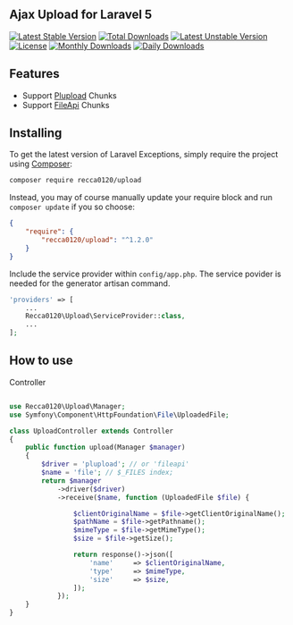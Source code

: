 ## Ajax Upload for Laravel 5

[![Latest Stable Version](https://poser.pugx.org/recca0120/upload/v/stable)](https://packagist.org/packages/recca0120/upload)
[![Total Downloads](https://poser.pugx.org/recca0120/upload/downloads)](https://packagist.org/packages/recca0120/upload)
[![Latest Unstable Version](https://poser.pugx.org/recca0120/upload/v/unstable)](https://packagist.org/packages/recca0120/upload)
[![License](https://poser.pugx.org/recca0120/upload/license)](https://packagist.org/packages/recca0120/upload)
[![Monthly Downloads](https://poser.pugx.org/recca0120/upload/d/monthly)](https://packagist.org/packages/recca0120/upload)
[![Daily Downloads](https://poser.pugx.org/recca0120/upload/d/daily)](https://packagist.org/packages/recca0120/upload)

## Features
- Support [Plupload](http://www.plupload.com/) Chunks
- Support [FileApi](http://mailru.github.io/FileAPI/) Chunks

## Installing

To get the latest version of Laravel Exceptions, simply require the project using [Composer](https://getcomposer.org):

```bash
composer require recca0120/upload
```

Instead, you may of course manually update your require block and run `composer update` if you so choose:

```json
{
    "require": {
        "recca0120/upload": "^1.2.0"
    }
}
```

Include the service provider within `config/app.php`. The service povider is needed for the generator artisan command.

```php
'providers' => [
    ...
    Recca0120\Upload\ServiceProvider::class,
    ...
];
```

## How to use

Controller
```php

use Recca0120\Upload\Manager;
use Symfony\Component\HttpFoundation\File\UploadedFile;

class UploadController extends Controller
{
    public function upload(Manager $manager)
    {
        $driver = 'plupload'; // or 'fileapi'
        $name = 'file'; // $_FILES index;
        return $manager
            ->driver($driver)
            ->receive($name, function (UploadedFile $file) {

                $clientOriginalName = $file->getClientOriginalName();
                $pathName = $file->getPathname();
                $mimeType = $file->getMimeType();
                $size = $file->getSize();

                return response()->json([
                    'name'     => $clientOriginalName,
                    'type'     => $mimeType,
                    'size'     => $size,
                ]);
            });
    }
}
```
